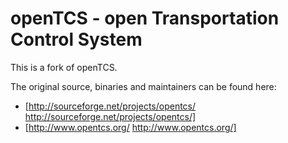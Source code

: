 # openTCS - open Transportation Control System

This is a fork of openTCS.

The original source, binaries and maintainers can be found here:

* [http://sourceforge.net/projects/opentcs/ http://sourceforge.net/projects/opentcs/]
* [http://www.opentcs.org/ http://www.opentcs.org/]
